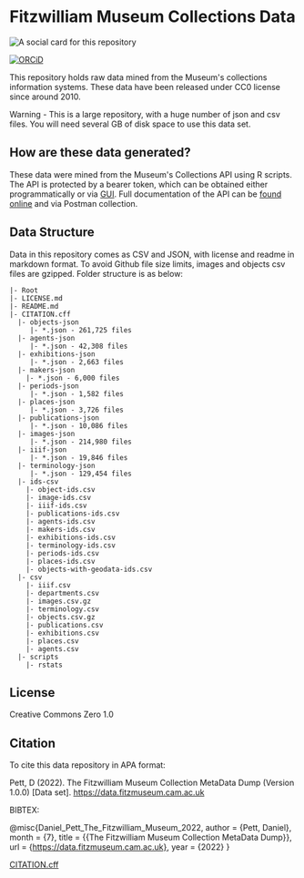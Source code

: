 # Fitzwilliam Museum Collections Data

![A social card for this repository](https://repository-images.githubusercontent.com/511317066/1123904f-cfce-40b2-a3f4-775186e178b3)

[![ORCiD](https://img.shields.io/badge/ORCiD-0000--0002--0246--2335-green.svg)](http://orcid.org/0000-0002-0246-2335)

This repository holds raw data mined from the Museum's collections information systems. These data have been released under CC0 license since around 2010.

Warning - This is a large repository, with a huge number of json and csv files. You will need several GB of disk space to use this data set.

## How are these data generated?

These data were mined from the Museum's Collections API using R scripts.
The API is protected by a bearer token, which can be obtained either
programmatically or via [GUI](https://data.fitzmuseum.cam.ac.uk/api/).
Full documentation of the API can be [found
online](https://data.fitzmuseum.cam.ac.uk/api/v1/docs) and via Postman
collection.

## Data Structure

Data in this repository comes as CSV and JSON, with license and readme in markdown format. To avoid
Github file size limits, images and objects csv files are gzipped. 
Folder structure is as below:

```
|- Root
|- LICENSE.md
|- README.md
|- CITATION.cff
  |- objects-json
     |- *.json - 261,725 files
  |- agents-json  
     |- *.json - 42,308 files
  |- exhibitions-json
     |- *.json - 2,663 files
  |- makers-json
    |- *.json - 6,000 files
  |- periods-json
     |- *.json - 1,582 files
  |- places-json
     |- *.json - 3,726 files
  |- publications-json
     |- *.json - 10,086 files
  |- images-json
     |- *.json - 214,980 files
  |- iiif-json
     |- *.json - 19,846 files
  |- terminology-json
     |- *.json - 129,454 files
  |- ids-csv
    |- object-ids.csv
    |- image-ids.csv
    |- iiif-ids.csv
    |- publications-ids.csv
    |- agents-ids.csv
    |- makers-ids.csv
    |- exhibitions-ids.csv
    |- terminology-ids.csv
    |- periods-ids.csv
    |- places-ids.csv
    |- objects-with-geodata-ids.csv
  |- csv
    |- iiif.csv
    |- departments.csv
    |- images.csv.gz
    |- terminology.csv
    |- objects.csv.gz
    |- publications.csv
    |- exhibitions.csv
    |- places.csv
    |- agents.csv
  |- scripts
    |- rstats
```

## License

Creative Commons Zero 1.0

## Citation

To cite this data repository in APA format: 

Pett, D (2022). The Fitzwilliam Museum Collection MetaData Dump (Version 1.0.0) [Data set]. https://data.fitzmuseum.cam.ac.uk

BIBTEX:

@misc{Daniel_Pett_The_Fitzwilliam_Museum_2022,
author = {Pett, Daniel},
month = {7},
title = {{The Fitzwilliam Museum Collection MetaData Dump}},
url = {https://data.fitzmuseum.cam.ac.uk},
year = {2022}
}

[CITATION.cff](CITATION.cff)
